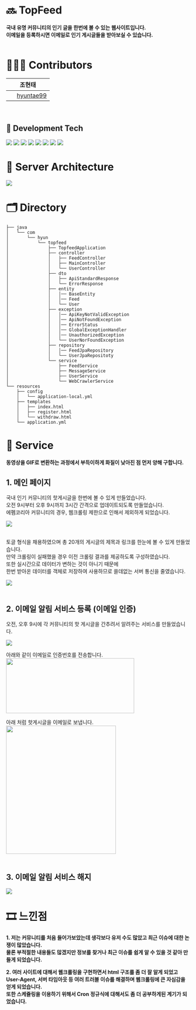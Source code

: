 # 🔜 TopFeed
**국내 유명 커뮤니티의 인기 글을 한번에 볼 수 있는 웹사이트입니다.<br>
이메일을 등록하시면 이메일로 인기 게시글들을 받아보실 수 있습니다.<br>**
<br>

# 👨🏻‍💻 Contributors
|  <div align = center>조현태 </div> |
|:----------|
|<div align = center> <img src = "https://oopy.lazyrockets.com/api/v2/notion/image?src=https%3A%2F%2Fnoticon-static.tammolo.com%2Fdgggcrkxq%2Fimage%2Fupload%2Fv1567128822%2Fnoticon%2Fosiivsvhnu4nt8doquo0.png&blockId=865f4b2a-5198-49e8-a173-0f893a4fed45&width=256" width = "17" height = "17"/> [hyuntae99](https://github.com/hyuntae99)| </div> 
<br>

## 📖 Development Tech
<img src="https://img.shields.io/badge/java-007396?style=for-the-badge&logo=java&logoColor=white">
<img src="https://img.shields.io/badge/mysql-4479A1?style=for-the-badge&logo=mysql&logoColor=white">
<img src="https://img.shields.io/badge/spring-6DB33F?style=for-the-badge&logo=spring&logoColor=white">
<img src="https://img.shields.io/badge/springboot-6DB33F?style=for-the-badge&logo=springboot&logoColor=white">
<img src="https://img.shields.io/badge/amazonaws-232F3E?style=for-the-badge&logo=amazonaws&logoColor=white">
<img src="https://img.shields.io/badge/gradle-02303A?style=for-the-badge&logo=gradle&logoColor=white">
<img src="https://img.shields.io/badge/nginx-%23009639.svg?style=for-the-badge&logo=nginx&logoColor=white">
<img src="https://img.shields.io/badge/github%20actions-%232671E5.svg?style=for-the-badge&logo=githubactions&logoColor=white">
<br>

# 💼 Server Architecture
<img src="https://velog.velcdn.com/images/jmjmjmz732002/post/a6c7a7be-ff27-4723-bfe2-d458ed641fab/image.png">
<br>

# 🗂️ Directory
```
├── java
│   └── com
│       └── hyun
│           └── topfeed
│               ├── TopfeedApplication
│               ├── controller
│               │   ├── FeedController
│               │   ├── MainController
│               │   └── UserController
│               ├── dto
│               │   ├── ApiStandardResponse
│               │   └── ErrorResponse
│               ├── entity
│               │   │── BaseEntity
│               │   │── Feed
│               │   └── User
│               ├── exception
│               │   │── ApiKeyNotValidException
│               │   │── ApiNotFoundException
│               │   │── ErrorStatus
│               │   │── GlobalExceptionHandler
│               │   │── UnauthorizedException
│               │   └── UserNorFoundException
│               ├── repository
│               │   │── FeedJpaRepository
│               │   └── UserJpaRepositoty
│               └── service
│                   ├── FeedService
│                   ├── MessageService
│                   ├── UserService
│                   └── WebCrawlerService
└── resources
    ├── config 
    │   └── application-local.yml
    ├── templates
    │   ├── index.html
    │   ├── register.html
    │   └── withdraw.html
    └── application.yml
```

# 📝 Service

**동영상을 GIF로 변환하는 과정에서 부득이하게 화질이 낮아진 점 먼저 양해 구합니다.**

## 1. 메인 페이지

국내 인기 커뮤니티의 핫게시글을 한번에 볼 수 있게 만들었습니다. <br>
오전 9시부터 오후 9시까지 3시간 간격으로 업데이트되도록 만들었습니다. <br>
에펨코리아 커뮤니티의 경우, 웹크롤링 제한으로 인해서 제외하게 되었습니다.

<img src= "https://velog.velcdn.com/images/hyuntae99/post/458c985b-5095-41b0-9bc4-792c5fe96859/image.png"><br><br>

토글 형식을 채용하였으며 총 20개의 게시글의 제목과 링크를 한눈에 볼 수 있게 만들었습니다.<br>
만약 크롤링이 실패했을 경우 이전 크롤링 결과를 제공하도록 구성하였습니다. <br>
또한 실시간으로 데이터가 변하는 것이 아니기 때문에 <br>
한번 받아온 데이터를 객체로 저장하여 사용하므로 쓸데없는 서버 통신을 줄였습니다. <br>

<img src="https://velog.velcdn.com/images/hyuntae99/post/b94773b9-1e79-42a6-995d-75798ab19a4f/image.gif">
<br><br>

## 2. 이메일 알림 서비스 등록 (이메일 인증)
오전, 오후 9시에 각 커뮤니티의 핫 게시글을 간추려서 알려주는 서비스를 만들었습니다.

<img src="https://velog.velcdn.com/images/hyuntae99/post/00838a85-db11-4ff9-90b8-9e0fcf6510fa/image.gif">

아래와 같이 이메일로 인증번호를 전송합니다.<br>
<img src="https://velog.velcdn.com/images/hyuntae99/post/52b5762e-78d9-44e1-8ebf-2baad1d55985/image.png" height=150 width=350>

아래 처럼 핫게시글을 이메일로 보냅니다.
<img src="https://velog.velcdn.com/images/hyuntae99/post/1e47be9b-7e5e-44cb-a439-7f731c5515fb/image.png" height=350 width=300>
<br><br>

## 3. 이메일 알림 서비스 해지
<img src="https://velog.velcdn.com/images/hyuntae99/post/ca8582b6-51f0-4b9c-8ff2-1f7d9ae5cb90/image.gif">

# 🎞️ 느낀점
**1. 저는 커뮤니티를 처음 들어가보았는데 생각보다 유저 수도 많았고 최근 이슈에 대한 논쟁이 많았습니다. <br>
물론 부적절한 내용들도 많겠지만 정보를 찾거나 최근 이슈를 쉽게 알 수 있을 것 같아 만들게 되었습니다. <br>**

**2. 여러 사이트에 대해서 웹크롤링을 구현하면서 html 구조를 좀 더 잘 알게 되었고 <br>
User-Agent, 서버 타임아웃 등 여러 트러블 이슈를 해결하며 웹크롤링에 큰 자심감을 얻게 되었습니다. <br>
또한 스케쥴링을 이용하기 위해서 Cron 정규식에 대해서도 좀 더 공부하게된 계기가 되었습니다. <br>**
